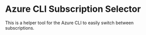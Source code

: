 # Azure CLI Subscription Selector

This is a helper tool for the Azure CLI to easily switch between subscriptions.
